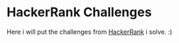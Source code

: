 # HackerRank Challenges

Here i will put the challenges from [HackerRank](URL "https://www.hackerrank.com/") i solve. :)
